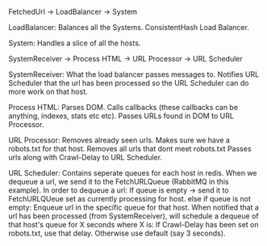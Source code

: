 FetchedUrl -> LoadBalancer -> System

LoadBalancer:
  Balances all the Systems.
  ConsistentHash Load Balancer.


System:
  Handles a slice of all the hosts.

  SystemReceiver -> Process HTML -> URL Processor -> URL Scheduler

  SystemReceiver:
    What the load balancer passes messages to.
    Notifies URL Scheduler that the url has been processed so the URL Scheduler can do more work on that host.

  Process HTML:
    Parses DOM.
    Calls callbacks (these callbacks can be anything, indexes, stats etc etc).
    Passes URLs found in DOM to URL Processor.

  URL Processor:
    Removes already seen urls.
    Makes sure we have a robots.txt for that host.
    Removes all urls that dont meet robots.txt
    Passes urls along with Crawl-Delay to URL Scheduler.

  URL Scheduler:
    Contains seperate queues for each host in redis.
    When we dequeue a url, we send it to the FetchURLQueue (RabbitMQ in this example).
    In order to dequeue a url:
      If queue is empty ->
        send it to FetchURLQUeue
        set as currently processing for host.
      else if queue is not empty:
        Enqueue url in the specific queue for that host.
    When notified that a url has been processed (from SystemReceiver), will schedule a dequeue of that host's queue for X seconds where X is:
      If Crawl-Delay has been set on robots.txt, use that delay. Otherwise use default (say 3 seconds).
